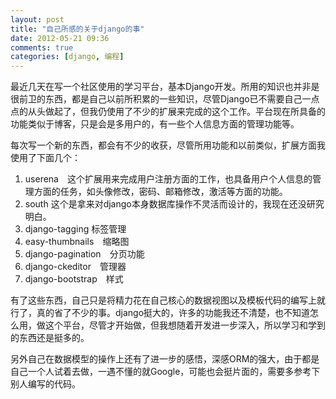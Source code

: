 ```yaml
---
layout: post
title: "自己所感的关于django的事"
date: 2012-05-21 09:36
comments: true
categories: [django, 编程]
---
```


最近几天在写一个社区使用的学习平台，基本Django开发。所用的知识也并非是很前卫的东西，都是自己以前所积累的一些知识，尽管Django已不需要自己一点点的从头做起了，但我仍使用了不少的扩展来完成的这个工作。平台现在所具备的功能类似于博客，只是会是多用户的，有一些个人信息方面的管理功能等。

每次写一个新的东西，都会有不少的收获，尽管所用功能和以前类似，扩展方面我使用了下面几个：

1. userena　这个扩展用来完成用户注册方面的工作，也具备用户个人信息的管理方面的任务，如头像修改，密码、邮箱修改，激活等方面的功能。
2. south 这个是拿来对django本身数据库操作不灵活而设计的，我现在还没研究明白。
3. django-tagging 标签管理
4. easy-thumbnails　缩略图
5. django-pagination　分页功能
6. django-ckeditor　管理器
7. django-bootstrap　样式

有了这些东西，自己只是将精力花在自己核心的数据视图以及模板代码的编写上就行了，真的省了不少的事。django挺大的，许多的功能我还不清楚，也不知道怎么用，做这个平台，尽管才开始做，但我想随着开发进一步深入，所以学习和学到的东西还是挺多的。

另外自己在数据模型的操作上还有了进一步的感悟，深感ORM的强大，由于都是自己一个人试着去做，一遇不懂的就Google，可能也会挺片面的，需要多参考下别人编写的代码。
